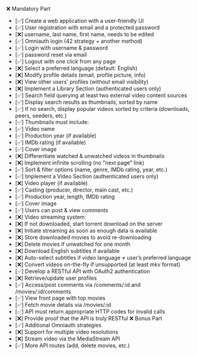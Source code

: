 ❌ Mandatory Part

- [✅] Create a web application with a user-friendly UI
- [✅] User registration with email and a protected password
- [❌] username, last name, first name, needs to be edited
- [✅] Omniauth login (42 strategy + another method)
- [✅] Login with username & password
- [✅] password reset via email
- [✅] Logout with one click from any page
- [❌] Select a preferred language (default: English)
- [❌] Modify profile details (email, profile picture, info)
- [❌] View other users' profiles (without email visibility)
- [❌] Implement a Library Section (authenticated users only)
- [✅] Search field querying at least two external video content sources
- [✅] Display search results as thumbnails, sorted by name
- [✅] If no search, display popular videos sorted by criteria (downloads, peers, seeders, etc.)
- [✅] Thumbnails must include:
- [✅] Video name
- [✅] Production year (if available)
- [✅] IMDb rating (if available)
- [✅] Cover image
- [❌] Differentiate watched & unwatched videos in thumbnails
- [❌] Implement infinite scrolling (no "next page" link)
- [✅] Sort & filter options (name, genre, IMDb rating, year, etc.)
- [✅] Implement a Video Section (authenticated users only)
- [❌] Video player (if available)
- [✅] Casting (producer, director, main cast, etc.)
- [✅] Production year, length, IMDb rating
- [✅] Cover image
- [✅] Users can post & view comments
- [❌] Video streaming system:
- [❌] If not downloaded, start torrent download on the server
- [❌] Initiate streaming as soon as enough data is available
- [❌] Store downloaded movies to avoid re-downloading
- [❌] Delete movies if unwatched for one month
- [❌] Download English subtitles if available
- [❌] Auto-select subtitles if video language ≠ user’s preferred language
- [❌] Convert videos on-the-fly if unsupported (at least mkv format)
- [✅] Develop a RESTful API with OAuth2 authentication
- [❌] Retrieve/update user profiles
- [✅] Access/post comments via /comments/:id and /movies/:id/comments
- [✅] View front page with top movies
- [✅] Fetch movie details via /movies/:id
- [✅] API must return appropriate HTTP codes for invalid calls
- [❌] Provide proof that the API is truly RESTful
  ❌ Bonus Part
- [✅] Additional Omniauth strategies
- [❌] Support for multiple video resolutions
- [❌] Stream video via the MediaStream API
- [✅] More API routes (add, delete movies, etc.)
